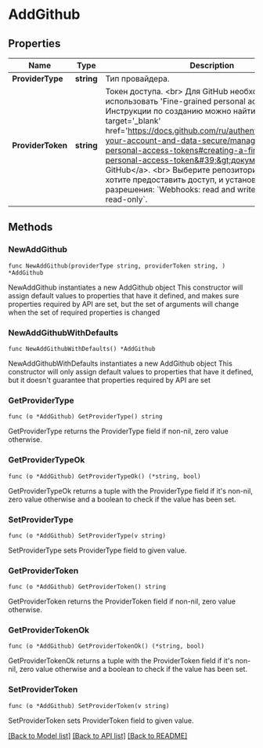 # AddGithub

## Properties

Name | Type | Description | Notes
------------ | ------------- | ------------- | -------------
**ProviderType** | **string** | Тип провайдера. | 
**ProviderToken** | **string** | Токен доступа. &lt;br&gt; Для GitHub необходимо использовать &#39;Fine-grained personal access token&#39;. Инструкции по созданию можно найти в &lt;a target&#x3D;&#39;_blank&#39; href&#x3D;&#39;https://docs.github.com/ru/authentication/keeping-your-account-and-data-secure/managing-your-personal-access-tokens#creating-a-fine-grained-personal-access-token&#39;&gt;документации GitHub&lt;/a&gt;. &lt;br&gt; Выберите репозитории, к которым хотите предоставить доступ, и установите следующие разрешения: &#x60;Webhooks: read and write&#x60;, &#x60;Contents: read-only&#x60;. | 

## Methods

### NewAddGithub

`func NewAddGithub(providerType string, providerToken string, ) *AddGithub`

NewAddGithub instantiates a new AddGithub object
This constructor will assign default values to properties that have it defined,
and makes sure properties required by API are set, but the set of arguments
will change when the set of required properties is changed

### NewAddGithubWithDefaults

`func NewAddGithubWithDefaults() *AddGithub`

NewAddGithubWithDefaults instantiates a new AddGithub object
This constructor will only assign default values to properties that have it defined,
but it doesn't guarantee that properties required by API are set

### GetProviderType

`func (o *AddGithub) GetProviderType() string`

GetProviderType returns the ProviderType field if non-nil, zero value otherwise.

### GetProviderTypeOk

`func (o *AddGithub) GetProviderTypeOk() (*string, bool)`

GetProviderTypeOk returns a tuple with the ProviderType field if it's non-nil, zero value otherwise
and a boolean to check if the value has been set.

### SetProviderType

`func (o *AddGithub) SetProviderType(v string)`

SetProviderType sets ProviderType field to given value.


### GetProviderToken

`func (o *AddGithub) GetProviderToken() string`

GetProviderToken returns the ProviderToken field if non-nil, zero value otherwise.

### GetProviderTokenOk

`func (o *AddGithub) GetProviderTokenOk() (*string, bool)`

GetProviderTokenOk returns a tuple with the ProviderToken field if it's non-nil, zero value otherwise
and a boolean to check if the value has been set.

### SetProviderToken

`func (o *AddGithub) SetProviderToken(v string)`

SetProviderToken sets ProviderToken field to given value.



[[Back to Model list]](../README.md#documentation-for-models) [[Back to API list]](../README.md#documentation-for-api-endpoints) [[Back to README]](../README.md)


